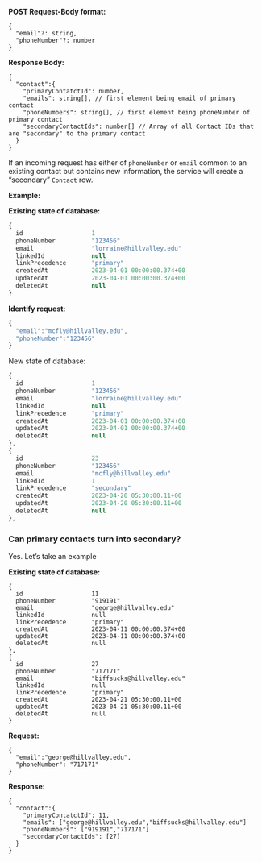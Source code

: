 **POST Request-Body format:**
```tsx
{
  "email"?: string,
  "phoneNumber"?: number
}
```
**Response Body:**
```tsx
{
  "contact":{
    "primaryContatctId": number,
    "emails": string[], // first element being email of primary contact 
    "phoneNumbers": string[], // first element being phoneNumber of primary contact
    "secondaryContactIds": number[] // Array of all Contact IDs that are "secondary" to the primary contact
  }
}
```
If an incoming request has either of `phoneNumber` or `email` common to an existing contact but contains new information, the service will create a “secondary” `Contact` row.

**Example:**

**Existing state of database:**

```jsx
{
  id                   1                   
  phoneNumber          "123456"
  email                "lorraine@hillvalley.edu"
  linkedId             null
  linkPrecedence       "primary"
  createdAt            2023-04-01 00:00:00.374+00              
  updatedAt            2023-04-01 00:00:00.374+00              
  deletedAt            null
}
```

******************************Identify request:******************************
```jsx
{
  "email":"mcfly@hillvalley.edu",
  "phoneNumber":"123456"
}
```

New state of database:
```jsx
{
  id                   1                   
  phoneNumber          "123456"
  email                "lorraine@hillvalley.edu"
  linkedId             null
  linkPrecedence       "primary"
  createdAt            2023-04-01 00:00:00.374+00              
  updatedAt            2023-04-01 00:00:00.374+00              
  deletedAt            null
},
{
  id                   23                   
  phoneNumber          "123456"
  email                "mcfly@hillvalley.edu"
  linkedId             1
  linkPrecedence       "secondary"
  createdAt            2023-04-20 05:30:00.11+00              
  updatedAt            2023-04-20 05:30:00.11+00              
  deletedAt            null
},
```
### Can primary contacts turn into secondary?

Yes. Let’s take an example

**Existing state of database:**
```
{
  id                   11                   
  phoneNumber          "919191"
  email                "george@hillvalley.edu"
  linkedId             null
  linkPrecedence       "primary"
  createdAt            2023-04-11 00:00:00.374+00              
  updatedAt            2023-04-11 00:00:00.374+00              
  deletedAt            null
},
{
  id                   27                   
  phoneNumber          "717171"
  email                "biffsucks@hillvalley.edu"
  linkedId             null
  linkPrecedence       "primary"
  createdAt            2023-04-21 05:30:00.11+00              
  updatedAt            2023-04-21 05:30:00.11+00              
  deletedAt            null
}
```

**Request:**
```
{
  "email":"george@hillvalley.edu",
  "phoneNumber": "717171"
}
```
**Response:**
```
{
  "contact":{
    "primaryContatctId": 11,
    "emails": ["george@hillvalley.edu","biffsucks@hillvalley.edu"]
    "phoneNumbers": ["919191","717171"]
    "secondaryContactIds": [27]
  }
}
```
